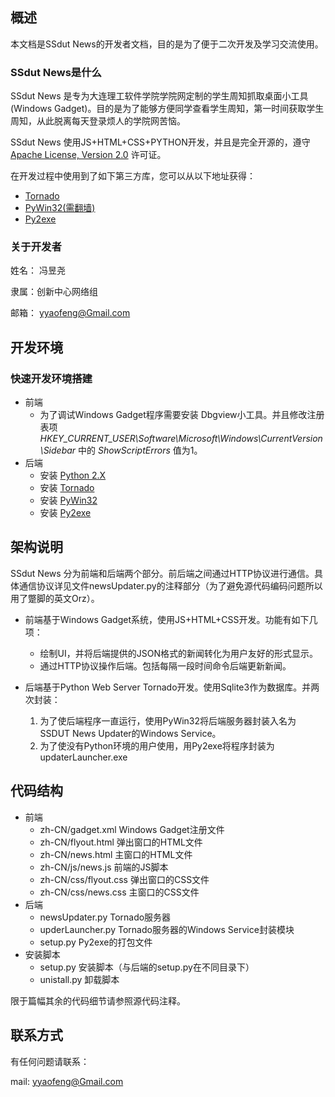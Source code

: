 ﻿
## 概述

本文档是SSdut News的开发者文档，目的是为了便于二次开发及学习交流使用。

### SSdut News是什么

SSdut News 是专为大连理工软件学院学院网定制的学生周知抓取桌面小工具(Windows Gadget)。目的是为了能够方便同学查看学生周知，第一时间获取学生周知，从此脱离每天登录烦人的学院网苦恼。

SSdut News 使用JS+HTML+CSS+PYTHON开发，并且是完全开源的，遵守 [Apache License, Version 2.0][1] 许可证。 

在开发过程中使用到了如下第三方库，您可以从以下地址获得：

+ [Tornado][2]
+ [PyWin32(需翻墙)][3]
+ [Py2exe][4]


[1]: http://www.apache.org/licenses/LICENSE-2.0    "Apache License, Version 2.0"
[2]: http://www.tornadoweb.org/ "PyWin32"
[3]: http://sourceforge.net/projects/pywin32/ "Tornado"
[4]: http://www.py2exe.org/ "Py2exe"


### 关于开发者

姓名： 冯昱尧

隶属：创新中心网络组

邮箱： yyaofeng@Gmail.com


## 开发环境

### 快速开发环境搭建

+ 前端
    + 为了调试Windows Gadget程序需要安装 Dbgview小工具。并且修改注册表项 *HKEY_CURRENT_USER\Software\Microsoft\Windows\CurrentVersion\Sidebar* 中的 *ShowScriptErrors* 值为1。
+ 后端
    + 安装 [Python 2.X](http://www.python.org/getit/releases/2.7.3/)
    + 安装 [Tornado](http://www.tornadoweb.org/)
    + 安装 [PyWin32](http://sourceforge.net/projects/pywin32/)
    + 安装 [Py2exe](http://sourceforge.net/projects/py2exe/files/)

## 架构说明

SSdut News
分为前端和后端两个部分。前后端之间通过HTTP协议进行通信。具体通信协议详见文件newsUpdater.py的注释部分（为了避免源代码编码问题所以用了蹩脚的英文Orz）。

+ 前端基于Windows Gadget系统，使用JS+HTML+CSS开发。功能有如下几项：
    + 绘制UI，并将后端提供的JSON格式的新闻转化为用户友好的形式显示。
    + 通过HTTP协议操作后端。包括每隔一段时间命令后端更新新闻。

+ 后端基于Python Web Server Tornado开发。使用Sqlite3作为数据库。并两次封装：
    1. 为了使后端程序一直运行，使用PyWin32将后端服务器封装入名为SSDUT News
       Updater的Windows Service。
    2. 为了使没有Python环境的用户使用，用Py2exe将程序封装为updaterLauncher.exe


## 代码结构

+ 前端
    + zh-CN/gadget.xml  Windows Gadget注册文件
    + zh-CN/flyout.html 弹出窗口的HTML文件
    + zh-CN/news.html 主窗口的HTML文件
    + zh-CN/js/news.js 前端的JS脚本
    + zh-CN/css/flyout.css 弹出窗口的CSS文件
    + zh-CN/css/news.css 主窗口的CSS文件
+ 后端
    + newsUpdater.py Tornado服务器
    + upderLauncher.py Tornado服务器的Windows Service封装模块
    + setup.py Py2exe的打包文件
+ 安装脚本
    + setup.py 安装脚本（与后端的setup.py在不同目录下）
    + unistall.py 卸载脚本

限于篇幅其余的代码细节请参照源代码注释。

## 联系方式

有任何问题请联系：

mail: yyaofeng@Gmail.com
